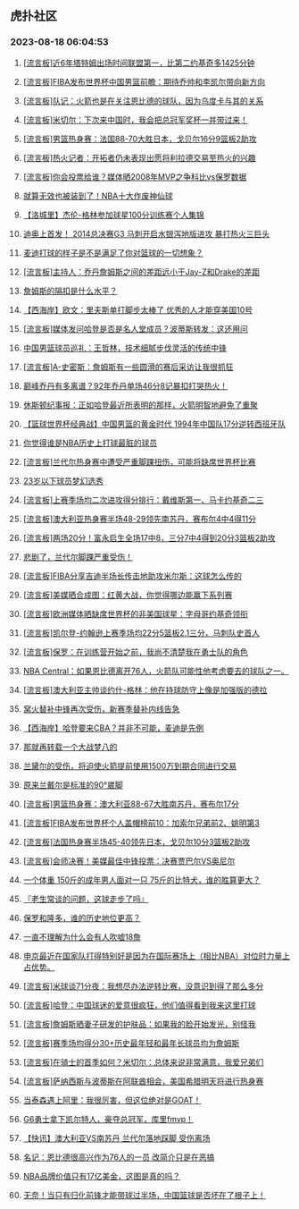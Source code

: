 ## 虎扑社区 
### 2023-08-18 06:04:53

1. [[流言板]近6年塔特姆出场时间联盟第一，比第二约基奇多1425分钟](https://bbs.hupu.com/61714177.html)

2. [[流言板]FIBA发布世界杯中国男篮前瞻：期待乔帅和李凯尔带向新方向](https://bbs.hupu.com/61713634.html)

3. [[流言板]队记：火箭也是在关注恩比德的球队，因为乌度卡与其的关系](https://bbs.hupu.com/61715649.html)

4. [[流言板]米切尔：下次来中国时，我会把总冠军奖杯一并带过来！](https://bbs.hupu.com/61714489.html)

5. [[流言板]男篮热身赛：法国88-70大胜日本，戈贝尔16分9篮板2助攻](https://bbs.hupu.com/61712761.html)

6. [[流言板]热火记者：开拓者仍未表现出愿将利拉德交易至热火的兴趣](https://bbs.hupu.com/61714968.html)

7. [[流言板]你会投票给谁？媒体晒2008年MVP之争科比vs保罗数据](https://bbs.hupu.com/61711414.html)

8. [就算无效也被装到了！NBA十大作废神仙球](https://bbs.hupu.com/61712446.html)

9. [【洛城里】杰伦-格林参加球星100分训练赛个人集锦](https://bbs.hupu.com/61703980.html)

10. [迪奥上首发！ 2014总决赛G3  马刺开启水银泻地版进攻  暴打热火三巨头](https://bbs.hupu.com/61711994.html)

11. [麦迪打球的样子是不是满足了你对篮球的一切想象？](https://bbs.hupu.com/61712907.html)

12. [[流言板]主持人：乔丹詹姆斯之间的差距远小于Jay-Z和Drake的差距](https://bbs.hupu.com/61712706.html)

13. [詹姆斯的隔扣是什么水平？](https://bbs.hupu.com/61713169.html)

14. [【西海岸】欧文：里夫斯单打脚步太棒了 优秀的人才能穿美国10号](https://bbs.hupu.com/61709633.html)

15. [[流言板]媒体发问哈登是否是名人堂成员？波蒂斯转发：这还用问](https://bbs.hupu.com/61715529.html)

16. [中国男篮球员巡礼：王哲林，技术细腻步伐灵活的传统中锋](https://bbs.hupu.com/61709063.html)

17. [[流言板]A-史密斯：詹姆斯有一些圆滑的赛后采访让我很抓狂](https://bbs.hupu.com/61709414.html)

18. [巅峰乔丹有多离谱？92年乔丹单场46分8记暴扣打哭热火！](https://bbs.hupu.com/61708700.html)

19. [休斯顿纪事报：正如哈登最近所表明的那样，火箭明智地避免了重聚](https://bbs.hupu.com/61712860.html)

20. [【篮球世界杯经典战】中国男篮的黄金时代 1994年中国队17分逆转西班牙队](https://bbs.hupu.com/61708577.html)

21. [你觉得谁是NBA历史上打球最脏的球员](https://bbs.hupu.com/61716494.html)

22. [[流言板]兰代尔热身赛中遭受严重脚踝扭伤，可能将缺席世界杯比赛](https://bbs.hupu.com/61715924.html)

23. [23岁以下球员梦幻选秀](https://bbs.hupu.com/61715468.html)

24. [[流言板]上赛季场均二次进攻得分排行：戴维斯第一、马卡约基奇二三](https://bbs.hupu.com/61715826.html)

25. [[流言板]澳大利亚热身赛半场48-29领先南苏丹，赛布尔4中4得11分](https://bbs.hupu.com/61711827.html)

26. [[流言板]两场20分！富永启生全场17中8，三分7中4得到20分3篮板2助攻](https://bbs.hupu.com/61712865.html)

27. [悲剧了，兰代尔脚踝严重受伤！](https://bbs.hupu.com/61713141.html)

28. [[流言板]FIBA分享吉迪半场长传击地助攻米尔斯：这球怎么传的](https://bbs.hupu.com/61714406.html)

29. [[流言板]美媒晒合成图：红黄大战，你觉得哪边能赢下系列赛](https://bbs.hupu.com/61711350.html)

30. [[流言板]欧洲媒体晒缺席世界杯的非美国球星：字母哥约基奇领衔](https://bbs.hupu.com/61715790.html)

31. [[流言板]凯尔登-约翰逊上赛季场均22分5篮板2.1三分，马刺队史首人](https://bbs.hupu.com/61715028.html)

32. [[流言板]保罗：在训练营开始之前，我尚不清楚我在勇士队的角色](https://bbs.hupu.com/61707643.html)

33. [NBA Central：如果恩比德离开76人，火箭队可能性他考虑要去的球队之一。](https://bbs.hupu.com/61712625.html)

34. [[流言板]澳大利亚主帅谈约什-格林：他在持球防守上像是加强版的德拉](https://bbs.hupu.com/61715977.html)

35. [窝火替补中锋再次受伤，新赛季替补内线告急](https://bbs.hupu.com/61712174.html)

36. [【西海岸】哈登要来CBA？并非不可能，麦迪是先例](https://bbs.hupu.com/61710443.html)

37. [那就再转载一个大战梦八的](https://bbs.hupu.com/61715044.html)

38. [兰黛尔的受伤，将迫使火箭提前使用1500万到期合同进行交易](https://bbs.hupu.com/61714317.html)

39. [原来兰戴尔是标准的90°崴脚](https://bbs.hupu.com/61714506.html)

40. [[流言板]男篮热身赛：澳大利亚88-67大胜南苏丹，赛布尔17分](https://bbs.hupu.com/61712554.html)

41. [[流言板]FIBA发布世界杯个人盖帽榜前10：加索尔兄弟前2、姚明第3](https://bbs.hupu.com/61709896.html)

42. [[流言板]法国热身赛半场45-40领先日本，戈贝尔10分3篮板2助攻](https://bbs.hupu.com/61712060.html)

43. [[流言板]会师决赛！美媒最佳中锋投票：决赛贾巴尔VS奥尼尔](https://bbs.hupu.com/61709571.html)

44. [一个体重 150斤的成年男人面对一只 75斤的比特犬，谁的胜算更大？](https://bbs.hupu.com/61711417.html)

45. [『老生常谈的问题，这球走步了吗』](https://bbs.hupu.com/61716387.html)

46. [保罗和隆多，谁的历史地位更高？](https://bbs.hupu.com/61716375.html)

47. [一直不理解为什么会有人吹嘘18詹](https://bbs.hupu.com/61715817.html)

48. [申京最近在国家队打得特别好是因为在国际赛场上（相比NBA）对位时力量上占优势。](https://bbs.hupu.com/61712605.html)

49. [[流言板]米球谈71分夜：我想尽办法逆转比赛，没意识到得了那么多分](https://bbs.hupu.com/61714416.html)

50. [[流言板]哈登：中国球迷的爱意很疯狂，他们值得看到我来这里打球](https://bbs.hupu.com/61705910.html)

51. [[流言板]詹姆斯晒妻子研发的护肤品：如果我的脸开始发光，别怪我](https://bbs.hupu.com/61706035.html)

52. [[流言板]赛季场均得分30+历史最年轻和最年长球员均为詹姆斯](https://bbs.hupu.com/61706927.html)

53. [[流言板]在骑士的首季如何？米切尔：总体来说非常满意，我爱兄弟们](https://bbs.hupu.com/61715541.html)

54. [[流言板]萨纳西斯与波蒂斯在阿联酋相会，美国希腊明天将进行热身赛](https://bbs.hupu.com/61715710.html)

55. [当泰森遇上阿里：我很厉害，但这位绝对是GOAT！](https://bbs.hupu.com/61714332.html)

56. [G6勇士拿下凯尔特人，豪夺总冠军，库里fmvp！](https://bbs.hupu.com/61708884.html)

57. [【快讯】澳大利亚VS南苏丹 兰代尔落地踩脚 受伤离场](https://bbs.hupu.com/61711392.html)

58. [名记：恩比德很高兴作为76人的一员 改简介只是在恶搞](https://bbs.hupu.com/61716298.html)

59. [NBA品牌价值只有17亿美金，这图是真的吗？](https://bbs.hupu.com/61716147.html)

60. [无奈！当只有归化前锋才能带球过半场，中国篮球是否坏在了根子上！](https://bbs.hupu.com/61643375.html)

